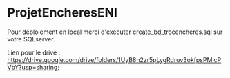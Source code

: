 # ProjetEncheresENI
Pour déploiement en local merci d'exécuter create_bd_trocencheres.sql sur votre SQLserver.

Lien pour le drive : https://drive.google.com/drive/folders/1UyB8n2zr5pLygRdruv3okfpsPMicPVbY?usp=sharing;